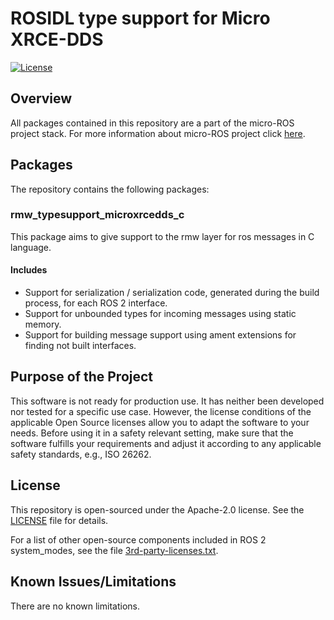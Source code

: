 # ROSIDL type support for Micro XRCE-DDS

[![License](https://img.shields.io/badge/License-Apache%202.0-blue.svg)](https://opensource.org/licenses/Apache-2.0)

## Overview

All packages contained in this repository are a part of the micro-ROS project stack.
For more information about micro-ROS project click [here](https://microros.github.io/).

## Packages

The repository contains the following packages:

### rmw_typesupport_microxrcedds_c

This package aims to give support to the rmw layer for ros messages in C language.

#### Includes

- Support for serialization / serialization code, generated during the build process, for each ROS 2 interface.
- Support for unbounded types for incoming messages using static memory.
- Support for building message support using ament extensions for finding not built interfaces.

<!-- #### Documentation

You can access the documentation online, which is hosted on [Read the Docs](). -->

## Purpose of the Project

This software is not ready for production use. It has neither been developed nor
tested for a specific use case. However, the license conditions of the
applicable Open Source licenses allow you to adapt the software to your needs.
Before using it in a safety relevant setting, make sure that the software
fulfills your requirements and adjust it according to any applicable safety
standards, e.g., ISO 26262.

## License

This repository is open-sourced under the Apache-2.0 license. See the [LICENSE](LICENSE) file for details.

For a list of other open-source components included in ROS 2 system_modes,
see the file [3rd-party-licenses.txt](3rd-party-licenses.txt).

## Known Issues/Limitations

There are no known limitations.